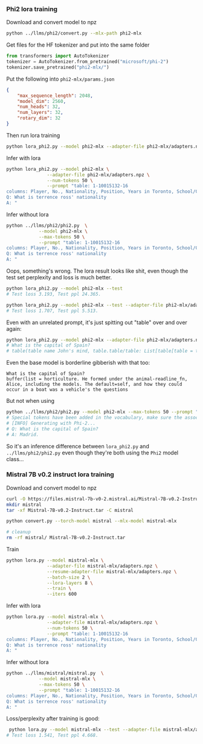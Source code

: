 
### Phi2 lora training

Download and convert model to npz
```bash
python ../llms/phi2/convert.py --mlx-path phi2-mlx
```

Get files for the HF tokenizer and put into the same folder
```python
from transformers import AutoTokenizer
tokenizer = AutoTokenizer.from_pretrained("microsoft/phi-2")
tokenizer.save_pretrained("phi2-mlx/")
```

Put the following into `phi2-mlx/params.json`
```json
{
    "max_sequence_length": 2048,
    "model_dim": 2560,
    "num_heads": 32,
    "num_layers": 32,
    "rotary_dim": 32
}
```

Then run lora training
```bash
python lora_phi2.py --model phi2-mlx --adapter-file phi2-mlx/adapters.npz --batch-size 4 --lora-layers 16 --train --iters 600
```

Infer with lora
```bash
python lora_phi2.py --model phi2-mlx \
               --adapter-file phi2-mlx/adapters.npz \
               --num-tokens 50 \
               --prompt "table: 1-10015132-16
columns: Player, No., Nationality, Position, Years in Toronto, School/Club Team
Q: What is terrence ross' nationality
A: "
```

Infer without lora
```bash
python ../llms/phi2/phi2.py  \
            --model phi2-mlx \
            --max-tokens 50 \
            --prompt "table: 1-10015132-16
columns: Player, No., Nationality, Position, Years in Toronto, School/Club Team
Q: What is terrence ross' nationality
A: "
```

Oops, something's wrong. The lora result looks like shit, even though the test set perplexity and loss is much better.

```bash
python lora_phi2.py --model phi2-mlx --test
# Test loss 3.193, Test ppl 24.365.

python lora_phi2.py --model phi2-mlx --test --adapter-file phi2-mlx/adapters.npz
# Test loss 1.707, Test ppl 5.513.
```

Even with an unrelated prompt, it's just spitting out "table" over and over again:
```bash
python lora_phi2.py --model phi2-mlx --adapter-file phi2-mlx/adapters.npz --num-tokens 50 --prompt "What is the capital of Spain?"
# What is the capital of Spain?
# table(table name John's mind, table.table/table: List[table[table = table has:table = (table)table.table: Negative Side:table.table, andtable.table1:table:table 2
```
Even the base model is borderline gibberish with that too:
```
What is the capital of Spain?
buffer(list = horticulture. He formed under the animal-readline_fn, Alice, including the models. The default=self, and how they could occur in a boat was a vehicle's the questions
```
But not when using 
```bash
python ../llms/phi2/phi2.py --model phi2-mlx --max-tokens 50 --prompt "Q: What is the capital of Spain?"
# Special tokens have been added in the vocabulary, make sure the associated word embeddings are fine-tuned or trained.
# [INFO] Generating with Phi-2...
# Q: What is the capital of Spain?
# A: Madrid.
```
So it's an inference difference between `lora_phi2.py` and `../llms/phi2/phi2.py` even though they're both using the `Phi2` model class...


### Mistral 7B v0.2 instruct lora training

Download and convert model to npz
```bash
curl -O https://files.mistral-7b-v0-2.mistral.ai/Mistral-7B-v0.2-Instruct.tar
mkdir mistral
tar -xf Mistral-7B-v0.2-Instruct.tar -C mistral

python convert.py --torch-model mistral --mlx-model mistral-mlx

# cleanup
rm -rf mistral/ Mistral-7B-v0.2-Instruct.tar
```

Train
```bash
python lora.py --model mistral-mlx \
               --adapter-file mistral-mlx/adapters.npz \
               --resume-adapter-file mistral-mlx/adapters.npz \
               --batch-size 2 \
               --lora-layers 8 \
               --train \
               --iters 600
```


Infer with lora
```bash
python lora.py --model mistral-mlx \
               --adapter-file mistral-mlx/adapters.npz \
               --num-tokens 50 \
               --prompt "table: 1-10015132-16
columns: Player, No., Nationality, Position, Years in Toronto, School/Club Team
Q: What is terrence ross' nationality
A: "
```

Infer without lora
```bash
python ../llms/mistral/mistral.py  \
            --model mistral-mlx \
            --max-tokens 50 \
            --prompt "table: 1-10015132-16
columns: Player, No., Nationality, Position, Years in Toronto, School/Club Team
Q: What is terrence ross' nationality
A: "
```

Loss/perplexity after training is good:
```bash
 python lora.py --model mistral-mlx --test --adapter-file mistral-mlx/adapters.npz
# Test loss 1.541, Test ppl 4.668.
```
